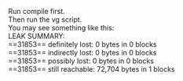 Run compile first.<br /> 
Then run the vg script.<br /> 
You may see something like this:<br /> 
LEAK SUMMARY:<br /> 
==31853==    definitely lost: 0 bytes in 0 blocks<br /> 
==31853==    indirectly lost: 0 bytes in 0 blocks<br /> 
==31853==      possibly lost: 0 bytes in 0 blocks<br /> 
==31853==    still reachable: 72,704 bytes in 1 blocks<br /> 
